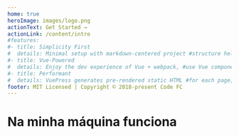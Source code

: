 ```yaml
---
home: true
heroImage: images/logo.png
actionText: Get Started →
actionLink: /content/intro
#features:
#- title: Simplicity First
#  details: Minimal setup with markdown-centered project #structure helps you focus on writing.
#- title: Vue-Powered
#  details: Enjoy the dev experience of Vue + webpack, #use Vue components in markdown, and develop custom #themes with Vue.
#- title: Performant
#  details: VuePress generates pre-rendered static HTML #for each page, and runs as an SPA once a page is loaded.
footer: MIT Licensed | Copyright © 2018-present Code FC
---
```

# Na minha máquina funciona